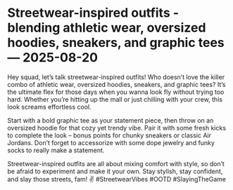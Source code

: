 # Streetwear-inspired outfits - blending athletic wear, oversized hoodies, sneakers, and graphic tees — 2025-08-20

Hey squad, let’s talk streetwear-inspired outfits! Who doesn’t love the killer combo of athletic wear, oversized hoodies, sneakers, and graphic tees? It’s the ultimate flex for those days when you wanna look fly without trying too hard. Whether you’re hitting up the mall or just chilling with your crew, this look screams effortless cool.

Start with a bold graphic tee as your statement piece, then throw on an oversized hoodie for that cozy yet trendy vibe. Pair it with some fresh kicks to complete the look – bonus points for chunky sneakers or classic Air Jordans. Don’t forget to accessorize with some dope jewelry and funky socks to really make a statement.

Streetwear-inspired outfits are all about mixing comfort with style, so don’t be afraid to experiment and make it your own. Stay stylish, stay confident, and slay those streets, fam! ✌️ #StreetwearVibes #OOTD #SlayingTheGame